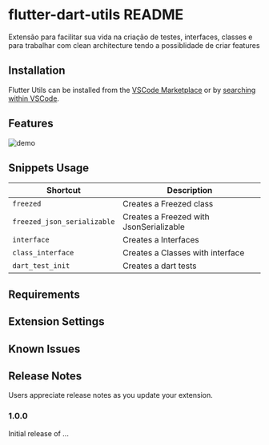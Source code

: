 # flutter-dart-utils README

Extensão para facilitar sua vida na criação de testes, interfaces, classes e para trabalhar com clean architecture tendo a possiblidade de criar features

## Installation
Flutter Utils can be installed from the [VSCode Marketplace](https://marketplace.visualstudio.com/items?itemName=RodrigoRahman.flutter-dart-utils) or by [searching within VSCode](https://code.visualstudio.com/docs/editor/extension-gallery#_search-for-an-extension).

## Features

![demo](https://github.com/rodrigorahman/flutter-dart-utils-vscode/blob/master/clean-example.gif)

## Snippets Usage

| Shortcut                      | Description                                          |
| ----------------------------- | ---------------------------------------------------- |
| `freezed`                     | Creates a Freezed class                              |
| `freezed_json_serializable`   | Creates a Freezed with JsonSerializable              |
| `interface`                   | Creates a Interfaces                                 |
| `class_interface`             | Creates a Classes with interface                     |
| `dart_test_init`              | Creates a dart tests                                 |

## Requirements


## Extension Settings


## Known Issues


## Release Notes

Users appreciate release notes as you update your extension.

### 1.0.0

Initial release of ...

